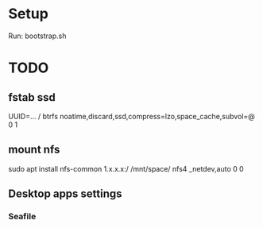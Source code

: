 # Setup

Run: bootstrap.sh


# TODO

## fstab ssd

UUID=... / btrfs  noatime,discard,ssd,compress=lzo,space_cache,subvol=@ 0 1


## mount nfs

sudo apt install nfs-common
1.x.x.x:/ /mnt/space/  nfs4 _netdev,auto 0 0

## Desktop apps settings

### Seafile
